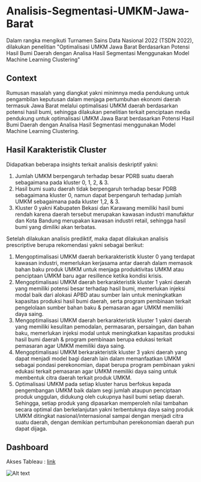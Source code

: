 # Analisis-Segmentasi-UMKM-Jawa-Barat
Dalam rangka mengikuti Turnamen Sains Data Nasional 2022 (TSDN 2022), dilakukan penelitian "Optimalisasi UMKM Jawa Barat Berdasarkan Potensi Hasil Bumi Daerah dengan Analisa Hasil Segmentasi Menggunakan Model Machine Learning Clustering"

## Context  
  
Rumusan masalah yang diangkat yakni minimnya media pendukung untuk pengambilan keputusan dalam menjaga pertumbuhan ekonomi daerah termasuk Jawa Barat melalui optimalisasi UMKM daerah berdasarkan potensi hasil bumi, sehingga dilakukan penelitian terkait penciptaan media pendukung untuk optimalisasi UMKM Jawa Barat berdasarkan Potensi Hasil Bumi Daerah dengan Analisa Hasil Segmentasi menggunakan Model Machine Learning Clustering.

## Hasil Karakteristik Cluster  
  
Didapatkan beberapa insights terkait analisis deskriptif yakni:
1.  Jumlah UMKM berpengaruh terhadap besar PDRB suatu daerah sebagaimana pada kluster 0, 1, 2, & 3.
2. Hasil bumi suatu daerah tidak berpengaruh terhadap besar PDRB sebagaimana kluster 0, namun dapat berpengaruh terhadap jumlah UMKM sebagaimana pada kluster 1,2, & 3.
3. Kluster 0 yakni Kabupaten Bekasi dan Karawang memiliki hasil bumi rendah karena daerah tersebut merupakan kawasan industri manufaktur dan Kota Bandung merupakan kawasan industri retail, sehingga hasil bumi yang dimiliki akan terbatas.  
  
Setelah dilakukan analisis prediktif, maka dapat dilakukan analisis prescriptive berupa rekomendasi yakni sebagai berikut:
1. Mengoptimalisasi UMKM daerah berkarakteristik kluster 0 yang terdapat kawasan industri, memerlukan kerjasama antar daerah dalam memasok bahan baku produk UMKM untuk menjaga produktivitas UMKM atau penciptaan UMKM baru agar resillence ketika kondisi krisis.
2. Mengoptimalisasi UMKM daerah berkarakteristik kluster 1 yakni daerah yang memiliki potensi besar terhadap hasil bumi, memerlukan injeksi modal baik dari alokasi APBD atau sumber lain untuk meningkatkan kapasitas produksi hasil bumi daerah, serta program pembinaan terkait pengelolaan sumber bahan baku & pemasaran agar UMKM memiliki daya saing.
3. Mengoptimalisasi UMKM daerah berkarakteristik kluster 1 yakni daerah yang memiliki kesulitan pemodalan, permasaran, persaingan, dan bahan baku, memerlukan injeksi modal untuk meningkatkan kapasitas produksi hasil bumi daerah & program pembinaan berupa edukasi terkait pemasaran agar UMKM memiliki daya saing.
4. Mengoptimalisasi UMKM berkarakteristik kluster 3 yakni daerah yang dapat menjadi model bagi daerah lain dalam memanfaatkan UMKM sebagai pondasi perekonomian, dapat berupa program pembinaan yakni edukasi terkait pemasaran agar UMKM memiliki daya saing untuk membentuk citra daerah terkait produk UMKM.
5. Optimalisasi UMKM pada setiap kluster harus berfokus kepada pengembangan UMKM baik dalam segi jumlah ataupun penciptaan produk unggulan, didukung oleh cukupnya hasil bumi setiap daerah. Sehingga, setiap produk yang dipasarkan memperoleh nilai tambahan secara optimal dan berkelanjutan yakni terbentuknya daya saing produk UMKM ditingkat nasional/internasional sampai dengan menjadi citra suatu daerah, dengan demikian pertumbuhan perekonomian daerah pun dapat dijaga.

## Dashboard
  
Akses Tableau : [link](https://public.tableau.com/app/profile/afifah3349/viz/ProjectTDSN-RotiBakarTeam-2022/Dashboard1?publish=yes)

![Alt text](Analisis-Segmentasi-UMKM-Jawa-Barat/Dashboard1.png)
